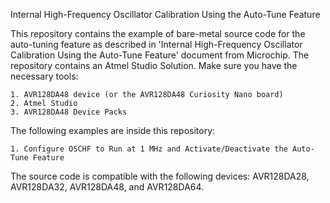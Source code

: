 Internal High-Frequency Oscillator Calibration Using the Auto-Tune Feature

This repository contains the example of bare-metal source code for the auto-tuning feature as described in 'Internal High-Frequency Oscillator Calibration Using the Auto-Tune Feature' document from Microchip.
The repository contains an Atmel Studio Solution. Make sure you have the necessary tools:

    1. AVR128DA48 device (or the AVR128DA48 Curiosity Nano board)
    2. Atmel Studio
    3. AVR128DA48 Device Packs
	
The following examples are inside this repository:

	1. Configure OSCHF to Run at 1 MHz and Activate/Deactivate the Auto-Tune Feature

The source code is compatible with the following devices: AVR128DA28, AVR128DA32, AVR128DA48, and AVR128DA64.


